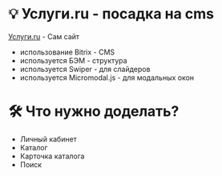 # :bulb: Услуги.ru - посадка на cms
[Услуги.ru](https://test.diez.io/) - Сам сайт
* использование Bitrix - CMS
* используется БЭМ - структура
* используется Swiper - для слайдеров
* используется Micromodal.js - для модальных окон

# :hammer_and_wrench: Что нужно доделать?
* Личный кабинет
* Каталог
* Карточка каталога
* Поиск
